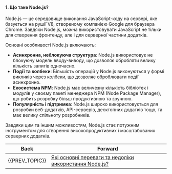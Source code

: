 #### 1. Що таке Node.js?

Node.js — це середовище виконання JavaScript-коду на сервері, яке базується на рушії V8, створеному компанією Google для браузера Chrome. Завдяки Node.js, можна використовувати JavaScript не тільки для створення фронтенду, але і для серверної частини додатків. 

Основні особливості Node.js включають:

- **Асинхронна, неблокуюча структура**: Node.js використовує не блокуючу модель вводу-виводу, що дозволяє обробляти велику кількість запитів одночасно.
- **Події та колбеки**: Більшість операцій у Node.js виконуються у формі викликів через колбеки, що дозволяє оброблювати події асинхронно.
- **Екосистема NPM**: Node.js має величезну кількість бібліотек і модулів у своєму пакеті менеджера NPM (Node Package Manager), що робить розробку більш продуктивною та зручною.
- **Популярність і підтримка**: Node.js широко використовується для розробки веб-додатків, API-серверів, десктопних додатків тощо, та має велику спільноту розробників.

Завдяки цим та іншим можливостям, Node.js стає потужним інструментом для створення високопродуктивних і масштабованих серверних додатків.

| Back | Forward |
|---|---|
| {{PREV_TOPIC}}  | [Які основні переваги та недоліки використання Node.js?](/ua/junior/nodejs/what-are-the-main-advantages-and-disadvantages-of-using-nodejs.md) |